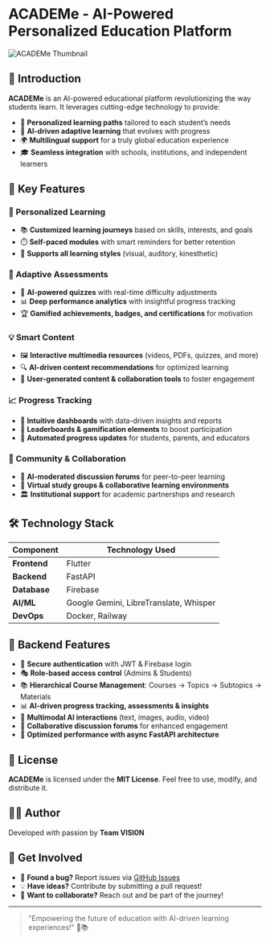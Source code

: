 # ACADEMe - AI-Powered Personalized Education Platform  

![ACADEMe Thumbnail](https://github.com/user-attachments/assets/e0f73106-f414-433e-a80f-d940c725a6b5) 

## 🌟 Introduction  
**ACADEMe** is an AI-powered educational platform revolutionizing the way students learn. It leverages cutting-edge technology to provide:  
- 🧠 **Personalized learning paths** tailored to each student’s needs  
- 🤖 **AI-driven adaptive learning** that evolves with progress  
- 🌍 **Multilingual support** for a truly global education experience  
- 🎓 **Seamless integration** with schools, institutions, and independent learners  

## 🚀 Key Features  
### 🎯 Personalized Learning  
- 📚 **Customized learning journeys** based on skills, interests, and goals  
- ⏱️ **Self-paced modules** with smart reminders for better retention  
- 🎨 **Supports all learning styles** (visual, auditory, kinesthetic)  

### 🧪 Adaptive Assessments  
- 📝 **AI-powered quizzes** with real-time difficulty adjustments  
- 📊 **Deep performance analytics** with insightful progress tracking  
- 🏆 **Gamified achievements, badges, and certifications** for motivation  

### 💡 Smart Content  
- 🖼️ **Interactive multimedia resources** (videos, PDFs, quizzes, and more)  
- 🔍 **AI-driven content recommendations** for optimized learning  
- 📲 **User-generated content & collaboration tools** to foster engagement  

### 📈 Progress Tracking  
- 📱 **Intuitive dashboards** with data-driven insights and reports  
- 🏅 **Leaderboards & gamification elements** to boost participation  
- 📧 **Automated progress updates** for students, parents, and educators  

### 🤝 Community & Collaboration  
- 💬 **AI-moderated discussion forums** for peer-to-peer learning  
- 👥 **Virtual study groups & collaborative learning environments**  
- 🏛️ **Institutional support** for academic partnerships and research  

## 🛠️ Technology Stack  

| Component       | Technology Used |
|----------------|----------------|
| **Frontend**   | Flutter        |
| **Backend**    | FastAPI        |
| **Database**   | Firebase       |
| **AI/ML**      | Google Gemini, LibreTranslate, Whisper  |
| **DevOps**     | Docker, Railway |

## 🔧 Backend Features  
- 🔐 **Secure authentication** with JWT & Firebase login  
- 🎭 **Role-based access control** (Admins & Students)  
- 📚 **Hierarchical Course Management**: Courses → Topics → Subtopics → Materials  
- 📊 **AI-driven progress tracking, assessments & insights**  
- 🧠 **Multimodal AI interactions** (text, images, audio, video)  
- 💬 **Collaborative discussion forums** for enhanced engagement  
- 🚀 **Optimized performance with async FastAPI architecture**  

## 📜 License  
**ACADEMe** is licensed under the **MIT License**. Feel free to use, modify, and distribute it.  

## 👨‍💻 Author  
Developed with passion by **Team VISI0N**  

## 🌟 Get Involved  
- 🐞 **Found a bug?** Report issues via [GitHub Issues](https://github.com/VSION/ACADEMe/issues)  
- 💡 **Have ideas?** Contribute by submitting a pull request!  
- 📩 **Want to collaborate?** Reach out and be part of the journey!  

---
> "Empowering the future of education with AI-driven learning experiences!" 🚀📚

